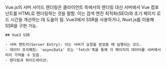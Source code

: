   Vue.js의 서버 사이드 렌더링은 클라이언트 측에서의 렌더링 대신 서버에서 Vue 컴포넌트를 HTML로 렌더링하는 것을 말함.
    이는 검색 엔진 최적화(SEO)와 초기 페이지 로드 시간을 개선하는 데 도움이 됨.
    Vue3에서 SSR을 사용하거나, Nuxt.js를 이용해 SSR을 구현 가능.

    ## Vue3 SSR

    - 서버 엔트리(Server Entry): 이는 서버가 요청을 받았을 때 실행되는 코드.
    - 데이터 프리페칭: 'asyncData' 또는 'fetch'훅을 통해 각 페이지의 데이터를 서버에서 미리 가져올 수 있음.
    - 렌더링과 하이드레이션: 
